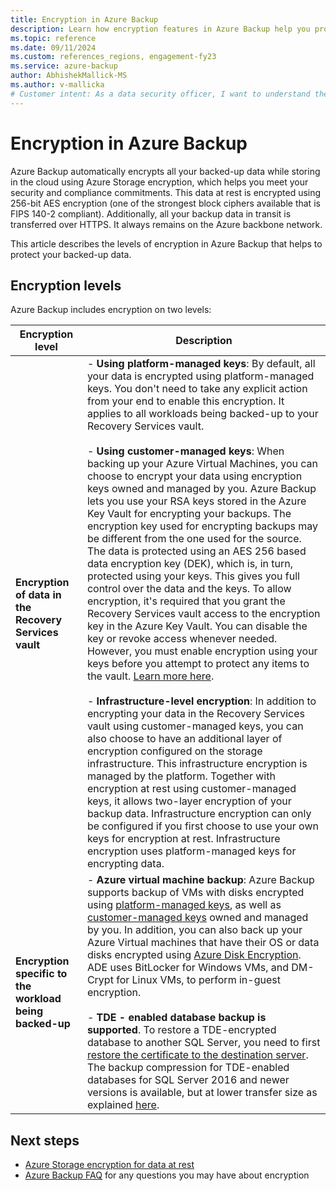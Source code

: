 ```yaml
---
title: Encryption in Azure Backup
description: Learn how encryption features in Azure Backup help you protect your backup data and meet the security needs of your business.
ms.topic: reference
ms.date: 09/11/2024
ms.custom: references_regions, engagement-fy23 
ms.service: azure-backup
author: AbhishekMallick-MS
ms.author: v-mallicka
# Customer intent: As a data security officer, I want to understand the encryption features in Azure Backup, so that I can ensure our backup data is protected and compliant with industry standards.
---
```


# Encryption in Azure Backup

Azure Backup automatically encrypts all your backed-up data while storing in the cloud using Azure Storage encryption, which helps you meet your security and compliance commitments. This data at rest is encrypted using 256-bit AES encryption (one of the strongest block ciphers available that is FIPS 140-2 compliant). Additionally, all your backup data in transit is transferred over HTTPS. It always remains on the Azure backbone network.

This article describes the levels of encryption in Azure Backup that helps to protect your backed-up data.

## Encryption levels

Azure Backup includes encryption on two levels:

| Encryption level | Description |
| --- | --- |
| **Encryption of data in the Recovery Services vault** | - **Using platform-managed keys**: By default, all your data is encrypted using platform-managed keys. You don't need to take any explicit action from your end to enable this encryption. It applies to all workloads being backed-up to your Recovery Services vault. <br><br>  - **Using customer-managed keys**: When backing up your Azure Virtual Machines, you can choose to encrypt your data using encryption keys owned and managed by you. Azure Backup lets you use your RSA keys stored in the Azure Key Vault for encrypting your backups. The encryption key used for encrypting backups may be different from the one used for the source. The data is protected using an AES 256 based data encryption key (DEK), which is, in turn, protected using your keys. This gives you full control over the data and the keys. To allow encryption, it's required that you grant the Recovery Services vault access to the encryption key in the Azure Key Vault. You can disable the key or revoke access whenever needed. However, you must enable encryption using your keys before you attempt to protect any items to the vault. [Learn more here](encryption-at-rest-with-cmk.md). <br><br> - **Infrastructure-level encryption**: In addition to encrypting your data in the Recovery Services vault using customer-managed keys, you can also choose to have an additional layer of encryption configured on the storage infrastructure. This infrastructure encryption is managed by the platform. Together with encryption at rest using customer-managed keys, it allows two-layer encryption of your backup data. Infrastructure encryption can only be configured if you first choose to use your own keys for encryption at rest. Infrastructure encryption uses platform-managed keys for encrypting data.  |
| **Encryption specific to the workload being backed-up** | - **Azure virtual machine backup**: Azure Backup supports backup of VMs with disks encrypted using [platform-managed keys](/azure/virtual-machines/disk-encryption#platform-managed-keys), as well as [customer-managed keys](/azure/virtual-machines/disk-encryption#customer-managed-keys) owned and managed by you. In addition, you can also back up your Azure Virtual machines that have their OS or data disks encrypted using [Azure Disk Encryption](backup-azure-vms-encryption.md#encryption-support-by-using-ade). ADE uses BitLocker for Windows VMs, and DM-Crypt for Linux VMs, to perform in-guest encryption.  <br><br>  - **TDE - enabled database backup is supported**. To restore a TDE-encrypted database to another SQL Server, you need to first [restore the certificate to the destination server](/sql/relational-databases/security/encryption/move-a-tde-protected-database-to-another-sql-server). The backup compression for TDE-enabled databases for SQL Server 2016 and newer versions is available, but at lower transfer size as explained [here](https://techcommunity.microsoft.com/t5/sql-server/backup-compression-for-tde-enabled-databases-important-fixes-in/ba-p/385593). |

## Next steps

- [Azure Storage encryption for data at rest](../storage/common/storage-service-encryption.md)
- [Azure Backup FAQ](./backup-azure-backup-faq.yml) for any questions you may have about encryption
